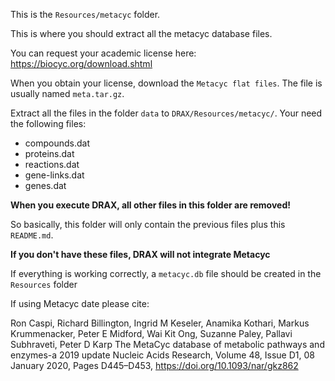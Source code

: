 This is the `Resources/metacyc` folder.

This is where you should extract all the metacyc database files.

You can request your academic license here:
https://biocyc.org/download.shtml

When you obtain your license, download the `Metacyc flat files`. The file is usually named `meta.tar.gz`.

Extract all the files in the folder `data` to `DRAX/Resources/metacyc/`.
Your need the following files:
- compounds.dat
- proteins.dat
- reactions.dat
- gene-links.dat
- genes.dat

**When you execute DRAX, all other files in this folder are removed!**

So basically, this folder will only contain the previous files plus this `README.md`.

**If you don't have these files, DRAX will not integrate Metacyc**

If everything is working correctly, a `metacyc.db` file should be created in the `Resources` folder


If using Metacyc date please cite:

Ron Caspi, Richard Billington, Ingrid M Keseler, Anamika Kothari, Markus Krummenacker,
Peter E Midford, Wai Kit Ong, Suzanne Paley, Pallavi Subhraveti, Peter D Karp
The MetaCyc database of metabolic pathways and enzymes-a 2019 update
Nucleic Acids Research, Volume 48, Issue D1, 08 January 2020, Pages D445–D453,
https://doi.org/10.1093/nar/gkz862
